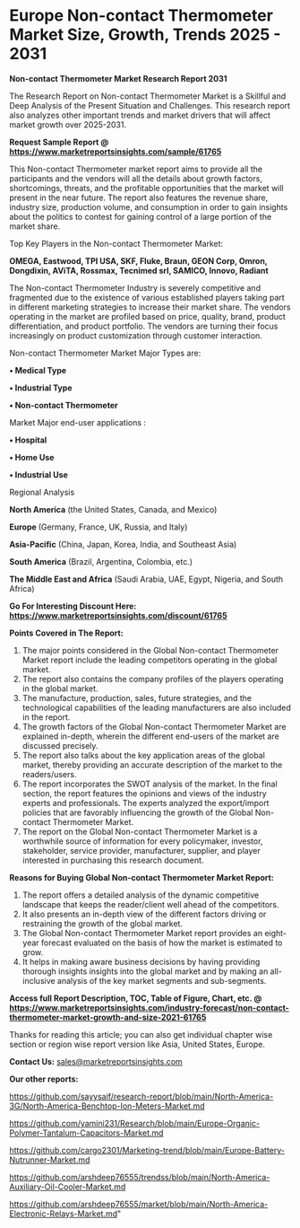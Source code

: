 # Europe Non-contact Thermometer Market Size, Growth, Trends 2025 - 2031

<strong>Non-contact Thermometer Market Research Report 2031</strong>

The Research Report on Non-contact Thermometer Market is a Skillful and Deep Analysis of the Present Situation and Challenges. This research report also analyzes other important trends and market drivers that will affect market growth over 2025-2031.

<strong>Request Sample Report @ <a href=https://www.marketreportsinsights.com/sample/61765>https://www.marketreportsinsights.com/sample/61765</a></strong>

This Non-contact Thermometer market report aims to provide all the participants and the vendors will all the details about growth factors, shortcomings, threats, and the profitable opportunities that the market will present in the near future. The report also features the revenue share, industry size, production volume, and consumption in order to gain insights about the politics to contest for gaining control of a large portion of the market share.

Top Key Players in the Non-contact Thermometer Market:

<strong>OMEGA, Eastwood, TPI USA, SKF, Fluke, Braun, GEON Corp, Omron, Dongdixin, AViTA, Rossmax, Tecnimed srl, SAMICO, Innovo, Radiant</strong>

The Non-contact Thermometer Industry is severely competitive and fragmented due to the existence of various established players taking part in different marketing strategies to increase their market share. The vendors operating in the market are profiled based on price, quality, brand, product differentiation, and product portfolio. The vendors are turning their focus increasingly on product customization through customer interaction.

Non-contact Thermometer Market Major Types are:

<strong>• Medical Type

• Industrial Type

• Non-contact Thermometer</strong>

Market Major end-user applications :

<strong>• Hospital

• Home Use

• Industrial Use</strong>

Regional Analysis

</u><strong><b>North America</b></strong> (the United States, Canada, and Mexico)

<strong><b>Europe </b></strong>(Germany, France, UK, Russia, and Italy)

<strong><b>Asia-Pacific</b></strong> (China, Japan, Korea, India, and Southeast Asia)

<strong><b>South America</b></strong> (Brazil, Argentina, Colombia, etc.)

<strong><b>The Middle East and Africa</b></strong> (Saudi Arabia, UAE, Egypt, Nigeria, and South Africa)

<strong>Go For Interesting Discount Here: <a href=https://www.marketreportsinsights.com/discount/61765>https://www.marketreportsinsights.com/discount/61765</a></strong>

<strong>Points Covered in The Report:</strong>
<ol>
  <li>The major points considered in the Global Non-contact Thermometer Market report include the leading competitors operating in the global market.</li>
  <li>The report also contains the company profiles of the players operating in the global market.</li>
  <li>The manufacture, production, sales, future strategies, and the technological capabilities of the leading manufacturers are also included in the report.</li>
  <li>The growth factors of the Global Non-contact Thermometer Market are explained in-depth, wherein the different end-users of the market are discussed precisely.</li>
  <li>The report also talks about the key application areas of the global market, thereby providing an accurate description of the market to the readers/users.</li>
  <li>The report incorporates the SWOT analysis of the market. In the final section, the report features the opinions and views of the industry experts and professionals. The experts analyzed the export/import policies that are favorably influencing the growth of the Global Non-contact Thermometer Market.</li>
  <li>The report on the Global Non-contact Thermometer Market is a worthwhile source of information for every policymaker, investor, stakeholder, service provider, manufacturer, supplier, and player interested in purchasing this research document.</li>
</ol>
<strong>Reasons for Buying Global Non-contact Thermometer Market Report:</strong>

<ol>
  <li>The report offers a detailed analysis of the dynamic competitive landscape that keeps the reader/client well ahead of the competitors.</li>
  <li>It also presents an in-depth view of the different factors driving or restraining the growth of the global market.</li>
  <li>The Global Non-contact Thermometer Market report provides an eight-year forecast evaluated on the basis of how the market is estimated to grow.</li>
  <li>It helps in making aware business decisions by having providing thorough insights insights into the global market and by making an all-inclusive analysis of the key market segments and sub-segments.</li>
</ol>
<strong>Access full Report Description, TOC, Table of Figure, Chart, etc. @ <a href=https://www.marketreportsinsights.com/industry-forecast/non-contact-thermometer-market-growth-and-size-2021-61765>https://www.marketreportsinsights.com/industry-forecast/non-contact-thermometer-market-growth-and-size-2021-61765</a></strong>


Thanks for reading this article; you can also get individual chapter wise section or region wise report version like Asia, United States, Europe.

<strong>Contact Us:</strong>
sales@marketreportsinsights.com

<strong>Our other reports:</strong>

<a href=https://github.com/sayysaif/research-report/blob/main/North-America-3G/North-America-Benchtop-Ion-Meters-Market.md>https://github.com/sayysaif/research-report/blob/main/North-America-3G/North-America-Benchtop-Ion-Meters-Market.md</a>

<a href=https://github.com/yamini231/Research/blob/main/Europe-Organic-Polymer-Tantalum-Capacitors-Market.md>https://github.com/yamini231/Research/blob/main/Europe-Organic-Polymer-Tantalum-Capacitors-Market.md</a>

<a href=https://github.com/cargo2301/Marketing-trend/blob/main/Europe-Battery-Nutrunner-Market.md>https://github.com/cargo2301/Marketing-trend/blob/main/Europe-Battery-Nutrunner-Market.md</a>

<a href=https://github.com/arshdeep76555/trendss/blob/main/North-America-Auxiliary-Oil-Cooler-Market.md>https://github.com/arshdeep76555/trendss/blob/main/North-America-Auxiliary-Oil-Cooler-Market.md</a>

<a href=https://github.com/arshdeep76555/market/blob/main/North-America-Electronic-Relays-Market.md>https://github.com/arshdeep76555/market/blob/main/North-America-Electronic-Relays-Market.md</a>"

